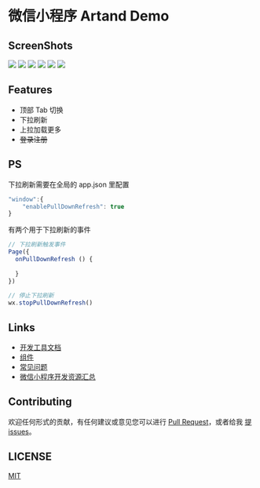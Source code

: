 # 微信小程序 Artand Demo


## ScreenShots
![](screenshot/1.jpeg)
![](screenshot/2.jpeg)
![](screenshot/3.jpeg)
![](screenshot/4.jpeg)
![](screenshot/5.jpeg)
![](screenshot/6.jpeg)

## Features

- 顶部 Tab 切换
- 下拉刷新
- 上拉加载更多
- <del>登录注册</del>

## PS
下拉刷新需要在全局的 app.json 里配置  
``` js
"window":{
    "enablePullDownRefresh": true
}
```
有两个用于下拉刷新的事件  
``` js
// 下拉刷新触发事件
Page({
  onPullDownRefresh () {
 
  }
})
 
// 停止下拉刷新
wx.stopPullDownRefresh()
```

## Links

- [开发工具文档](https://mp.weixin.qq.com/debug/wxadoc/dev/devtools/devtools.html)
- [组件](https://mp.weixin.qq.com/debug/wxadoc/dev/component/)
- [常见问题](https://mp.weixin.qq.com/debug/wxadoc/dev/qa/qa.html)
- [微信小程序开发资源汇总](https://github.com/justjavac/awesome-wechat-weapp/)

## Contributing

欢迎任何形式的贡献，有任何建议或意见您可以进行 [Pull Request](https://github.com/SuperKieran/weapp-artand/pulls)，或者给我 [提issues](https://github.com/SuperKieran/weapp-artand/issues)。

## LICENSE

[MIT](./LICENSE)
